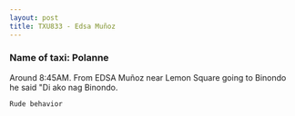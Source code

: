 ```yaml
---
layout: post
title: TXU833 - Edsa Muñoz 
---
```


### Name of taxi: Polanne 

Around 8:45AM. From EDSA Muñoz near Lemon Square going to Binondo he said "Di ako nag Binondo.

```Rude behavior```
